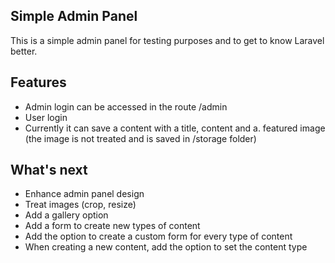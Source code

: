 ## Simple Admin Panel

This is a simple admin panel for testing purposes and to get to know Laravel better.

## Features

- Admin login can be accessed in the route /admin
- User login
- Currently it can save a content with a title, content and a. featured image (the image is not treated and is saved in /storage folder)

## What's next

- Enhance admin panel design
- Treat images (crop, resize)
- Add a gallery option
- Add a form to create new types of content
- Add the option to create a custom form for every type of content
- When creating a new content, add the option to set the content type
